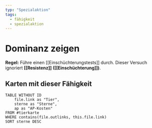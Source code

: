 ```yaml
---
typ: "Spezialaktion"
tags:   
  - fähigkeit
  - spezialaktion
---  
```


# Dominanz zeigen

**Regel:** Führe einen [[Einschüchterungstests]] durch. Dieser Versuch ignoriert **[[Resistenz]] ([[Einschüchterung]])**.

## Karten mit dieser Fähigkeit  
```dataview 
TABLE WITHOUT ID   
	file.link as "Tier",  
	sterne as "Sterne",   
	ap as "AP-Kosten" 
FROM #tierkarte 
WHERE contains(file.outlinks, this.file.link) 
SORT sterne DESC


